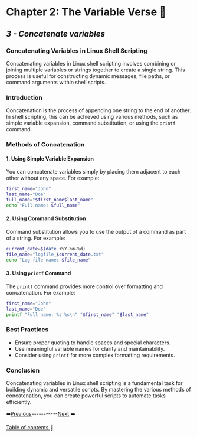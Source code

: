 
# Chapter 2:  The Variable Verse 🌌

## *3 - Concatenate variables*

### Concatenating Variables in Linux Shell Scripting

Concatenating variables in Linux shell scripting involves combining or joining multiple variables or strings together to create a single string. This process is useful for constructing dynamic messages, file paths, or command arguments within shell scripts.

### Introduction

Concatenation is the process of appending one string to the end of another. In shell scripting, this can be achieved using various methods, such as simple variable expansion, command substitution, or using the `printf` command.

### Methods of Concatenation

#### 1. Using Simple Variable Expansion

You can concatenate variables simply by placing them adjacent to each other without any space. For example:

```bash
first_name="John"
last_name="Doe"
full_name="$first_name$last_name"
echo "Full name: $full_name"
```

#### 2. Using Command Substitution

Command substitution allows you to use the output of a command as part of a string. For example:

```bash
current_date=$(date +%Y-%m-%d)
file_name="logfile_$current_date.txt"
echo "Log file name: $file_name"
```

#### 3. Using `printf` Command

The `printf` command provides more control over formatting and concatenation. For example:

```bash
first_name="John"
last_name="Doe"
printf "Full name: %s %s\n" "$first_name" "$last_name"
```

### Best Practices

   - Ensure proper quoting to handle spaces and special characters.
   - Use meaningful variable names for clarity and maintainability.
   - Consider using `printf` for more complex formatting requirements.

### Conclusion

Concatenating variables in Linux shell scripting is a fundamental task for building dynamic and versatile scripts. By mastering the various methods of concatenation, you can create powerful scripts to automate tasks efficiently.




⬅️[Previous](../Chapter2/2.md)-----------[Next](../Chapter2/4.md) ➡️

[Table of contents ](../../table_of_contents.md)🚀 

